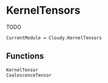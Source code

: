 # KernelTensors

TODO

```@meta
CurrentModule = Cloudy.KernelTensors
```

## Functions

```@docs
KernelTensor
CoalescenceTensor
```
